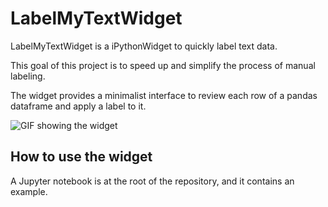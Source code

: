 # LabelMyTextWidget

LabelMyTextWidget is a iPythonWidget to quickly label text data.

This goal of this project is to speed up and simplify the process of manual labeling.

The widget provides a minimalist interface to review each row of a pandas dataframe and apply a label to it.

![GIF showing the widget](https://github.com/tchambon/LabelMyTextWidget/LabelMyTextWidget.gif "GIF Widget")


## How to use the widget

A Jupyter notebook is at the root of the repository, and it contains an example.
